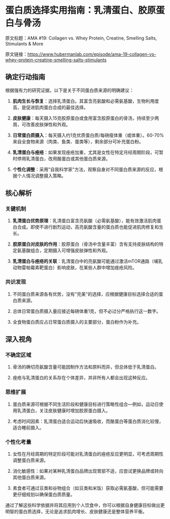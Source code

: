 # 蛋白质选择实用指南：乳清蛋白、胶原蛋白与骨汤

原文标题：AMA #19: Collagen vs. Whey Protein, Creatine, Smelling Salts, Stimulants & More

原文链接：https://www.hubermanlab.com/episode/ama-19-collagen-vs-whey-protein-creatine-smelling-salts-stimulants

<YouTube videoId="q-wRvsiGYIs" />


## 确定行动指南

根据强有力的研究证据，以下是关于不同蛋白质来源的明确建议：

1. **肌肉生长与恢复**：选择乳清蛋白。其富含亮氨酸和必需氨基酸，生物利用度高，是促进肌肉蛋白合成的最佳选择。

2. **皮肤健康**：每天摄入15克胶原蛋白或食用富含胶原蛋白的骨汤，持续至少两周，可改善皮肤弹性和外观。

3. **日常蛋白质摄入**：每天摄入约1克优质蛋白质/每磅瘦体重（或体重）。60-70%来自全食物来源（肉类、鱼类、蛋类等），剩余部分可补充蛋白粉。

4. **乳清蛋白与痤疮**：如果发现痤疮加重，尤其是女性在特定月经周期阶段，可暂时停用乳清蛋白，改用酪蛋白或其他蛋白质来源。

5. **个性化调整**：采用"自我科学家"方法，观察自身对不同蛋白质来源的反应，根据个人情况调整摄入策略。

## 核心解析

### 关键机制

1. **乳清蛋白优势原理**：乳清蛋白富含亮氨酸（必需氨基酸），能有效激活肌肉蛋白合成。即使不进行剧烈运动，高亮氨酸含量的蛋白质也能促进肌肉修复和生长。

2. **胶原蛋白对皮肤的作用**：胶原蛋白（骨汤中含量丰富）含有支持皮肤结构的特定氨基酸组合，定期摄入可增强皮肤弹性和外观。

3. **乳清蛋白与痤疮的关联**：乳清蛋白中的亮氨酸可能通过激活mTOR通路（哺乳动物雷帕霉素靶蛋白）影响皮肤，在某些人群中增加痤疮风险。

### 共识发现

1. 不同蛋白质来源各有优势，没有"完美"的选择，应根据健康目标选择合适的蛋白质来源。

2. 总体日常蛋白质摄入量应接近每磅体重1克，但不必过分严格执行这一数字。

3. 全食物蛋白质应占日常蛋白质摄入的主要部分，蛋白粉作为补充。

## 深入视角

### 不确定区域

1. 骨汤的确切亮氨酸含量可能因制作方法和原料而异，但总体低于乳清蛋白。

2. 痤疮与乳清蛋白的关系存在个体差异，并非所有人都会出现这种反应。

### 思维扩展

1. 蛋白质来源可根据不同生活阶段和健康目标进行策略性组合—例如，运动日使用乳清蛋白，关注皮肤健康时增加胶原蛋白摄入。

2. 考虑时间因素：乳清蛋白适合运动后快速吸收，而酪蛋白等蛋白质消化较慢，适合睡前摄入。

### 个性化考量

1. 女性在月经周期的特定阶段可能对乳清蛋白的痤疮反应更明显，可考虑周期性调整蛋白质来源。

2. 消化敏感性：如果对某种乳清蛋白品牌出现胃部不适，应尝试更换品牌或转向其他蛋白质来源。

3. 素食者可通过豆类和谷物组合（如豆类和米饭）获取必需氨基酸，但可能需要更仔细规划以确保蛋白质质量。

通过了解这些科学依据并将其应用到个人饮食中，你可以根据自身健康目标做出更明智的蛋白质选择，无论是追求肌肉增长、皮肤健康还是整体营养平衡。